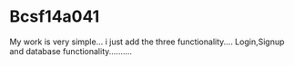 # Bcsf14a041
My work is very simple... i just add the three functionality....
Login,Signup and database functionality..........

